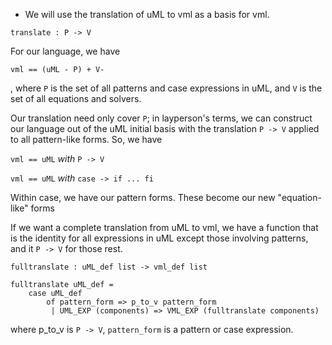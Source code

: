 - We will use the translation of uML to vml as a basis for vml. 

`translate : P -> V`

For our language, we have

`vml == (uML - P) + V-`

, where `P` is the set of all patterns and case expressions in uML, and `V` is the set of 
all equations and solvers. 

Our translation need only cover `P`; in layperson's terms, we
can construct our language out of the uML initial basis with the
translation `P -> V` applied to all pattern-like forms. So, 
we have 

`vml == uML` _with_ `P -> V`

`vml == uML` _with_ `case -> if ... fi`

Within case, we have our pattern forms. These become our new "equation-like" forms 

If we want a complete translation from uML to vml, we have a function that is the identity for all expressions in uML except those involving patterns, and it `P -> V` for those rest. 

`fulltranslate : uML_def list -> vml_def list`

```
fulltranslate uML_def = 
    case uML_def  
        of pattern_form => p_to_v pattern_form
         | UML_EXP (components) => VML_EXP (fulltranslate components)
```
where p_to_v is `P -> V`, `pattern_form` is a pattern or case expression. 